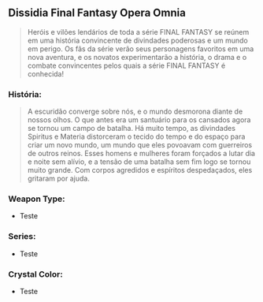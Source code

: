 ## Dissidia Final Fantasy Opera Omnia
> Heróis e vilões lendários de toda a série FINAL FANTASY se reúnem em uma história convincente de divindades poderosas e um mundo em perigo. Os fãs da série verão seus personagens favoritos em uma nova aventura, e os novatos experimentarão a história, o drama e o combate convincentes pelos quais a série FINAL FANTASY é conhecida!

### História:
> A escuridão converge sobre nós, e o mundo desmorona diante de nossos olhos. O que antes era um santuário para os cansados agora se tornou um campo de batalha. Há muito tempo, as divindades Spiritus e Materia distorceram o tecido do tempo e do espaço para criar um novo mundo, um mundo que eles povoavam com guerreiros de outros reinos. Esses homens e mulheres foram forçados a lutar dia e noite sem alívio, e a tensão de uma batalha sem fim logo se tornou muito grande. Com corpos agredidos e espíritos despedaçados, eles gritaram por ajuda.

### Weapon Type:
+ Teste

### Series:
+ Teste

### Crystal Color:
+ Teste